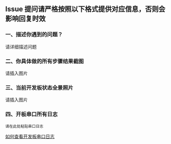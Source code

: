 ## Issue 提问请严格按照以下格式提供对应信息，否则会影响回复时效

### 一、描述你遇到的问题？

请详细描述问题

### 二、你具体做的所有步骤结果截图


请插入图片


### 三、当前开发板状态全景照片

请插入图片


### 四、开板串口所有日志

```
请在此处粘贴串口日志 
```
[如何查看开发板串口日志](https://gitee.com/bearpi/bearpi-iot_std/blob/master/docs/device-dev/faqs/%E5%A6%82%E4%BD%95%E6%9F%A5%E7%9C%8B%E5%BC%80%E5%8F%91%E6%9D%BF%E5%B7%A5%E4%BD%9C%E6%97%A5%E5%BF%97.md)